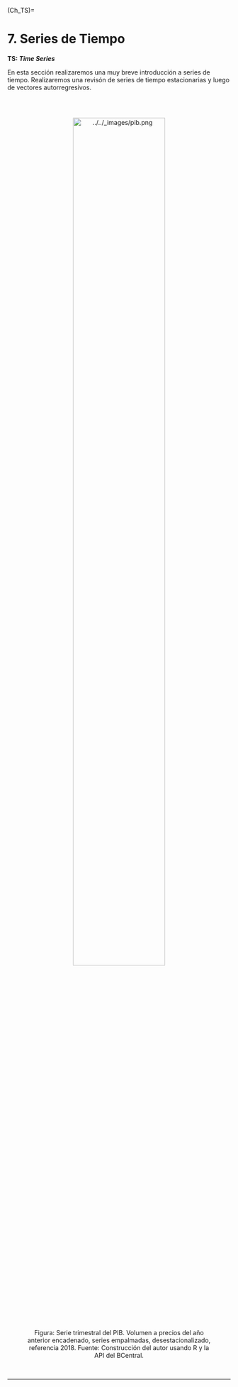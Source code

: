 (Ch_TS)=

# 7. Series de Tiempo 

**TS: _Time Series_**

En esta sección realizaremos una muy breve introducción a series de tiempo. Realizaremos una revisón de series de tiempo estacionarias y luego de vectores autorregresivos.



</br>
<center><figure>
    <img alt="../../_images/pib.png" src="../../_images/pib.png" width="70%" height="70%"style="margin: 15px 0 0 0">
    <figcaption>Figura: Serie trimestral del PIB. Volumen a precios del año anterior encadenado, series empalmadas, desestacionalizado, referencia 2018. Fuente: Construcción del autor usando R y la API del BCentral. </figcaption>
</figure></center>
</br>
<hr>
